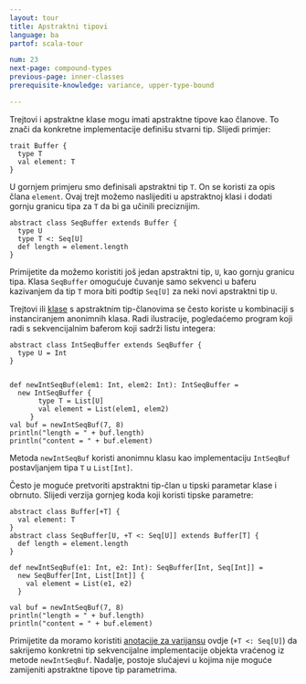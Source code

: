 ```yaml
---
layout: tour
title: Apstraktni tipovi
language: ba
partof: scala-tour

num: 23
next-page: compound-types
previous-page: inner-classes
prerequisite-knowledge: variance, upper-type-bound

---
```


Trejtovi i apstraktne klase mogu imati apstraktne tipove kao članove.
To znači da konkretne implementacije definišu stvarni tip.
Slijedi primjer:

```tut
trait Buffer {
  type T
  val element: T
}
```

U gornjem primjeru smo definisali apstraktni tip `T`.
On se koristi za opis člana `element`.
Ovaj trejt možemo naslijediti u apstraktnoj klasi i dodati gornju granicu tipa za `T` da bi ga učinili preciznijim.

```tut
abstract class SeqBuffer extends Buffer {
  type U
  type T <: Seq[U]
  def length = element.length
}
```

Primijetite da možemo koristiti još jedan apstraktni tip, `U`, kao gornju granicu tipa. Klasa `SeqBuffer` omogućuje čuvanje samo sekvenci u baferu kazivanjem da tip `T`
mora biti podtip `Seq[U]` za neki novi apstraktni tip `U`.

Trejtovi ili [klase](classes.html) s apstraktnim tip-članovima se često koriste u kombinaciji s instanciranjem anonimnih klasa.
Radi ilustracije, pogledaćemo program koji radi s sekvencijalnim baferom koji sadrži listu integera:

```tut
abstract class IntSeqBuffer extends SeqBuffer {
  type U = Int
}


def newIntSeqBuf(elem1: Int, elem2: Int): IntSeqBuffer =
  new IntSeqBuffer {
       type T = List[U]
       val element = List(elem1, elem2)
     }
val buf = newIntSeqBuf(7, 8)
println("length = " + buf.length)
println("content = " + buf.element)
```

Metoda `newIntSeqBuf` koristi anonimnu klasu kao implementaciju  `IntSeqBuf` postavljanjem tipa `T` u `List[Int]`.

Često je moguće pretvoriti apstraktni tip-član u tipski parametar klase i obrnuto.
Slijedi verzija gornjeg koda koji koristi tipske parametre:

```tut
abstract class Buffer[+T] {
  val element: T
}
abstract class SeqBuffer[U, +T <: Seq[U]] extends Buffer[T] {
  def length = element.length
}

def newIntSeqBuf(e1: Int, e2: Int): SeqBuffer[Int, Seq[Int]] =
  new SeqBuffer[Int, List[Int]] {
    val element = List(e1, e2)
  }

val buf = newIntSeqBuf(7, 8)
println("length = " + buf.length)
println("content = " + buf.element)
```

Primijetite da moramo koristiti [anotacije za varijansu](variances.html) ovdje (`+T <: Seq[U]`) da sakrijemo konkretni tip sekvencijalne implementacije objekta vraćenog iz metode `newIntSeqBuf`.
Nadalje, postoje slučajevi u kojima nije moguće zamijeniti apstraktne tipove tip parametrima.
